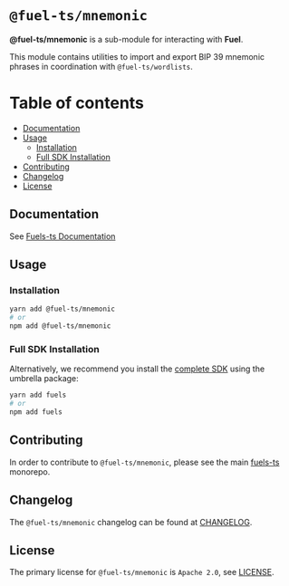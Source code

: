 # `@fuel-ts/mnemonic`

**@fuel-ts/mnemonic** is a sub-module for interacting with **Fuel**.

This module contains utilities to import and export BIP 39 mnemonic phrases in coordination with `@fuel-ts/wordlists`.

# Table of contents

- [Documentation](#documentation)
- [Usage](#usage)
  - [Installation](#installation)
  - [Full SDK Installation](#full-sdk-installation)
- [Contributing](#contributing)
- [Changelog](#changelog)
- [License](#license)

## Documentation

<!-- TODO: Replace this link with specific docs for this package if and when we re-introduce a API reference section to our docs -->

See [Fuels-ts Documentation](https://fuellabs.github.io/fuels-ts/)

## Usage

### Installation

```sh
yarn add @fuel-ts/mnemonic
# or
npm add @fuel-ts/mnemonic
```

### Full SDK Installation

Alternatively, we recommend you install the [complete SDK](https://github.com/FuelLabs/fuels-ts) using the umbrella package:

```sh
yarn add fuels
# or
npm add fuels
```

## Contributing

In order to contribute to `@fuel-ts/mnemonic`, please see the main [fuels-ts](https://github.com/FuelLabs/fuels-ts) monorepo.

## Changelog

The `@fuel-ts/mnemonic` changelog can be found at [CHANGELOG](./CHANGELOG.md).

## License

The primary license for `@fuel-ts/mnemonic` is `Apache 2.0`, see [LICENSE](./LICENSE).
